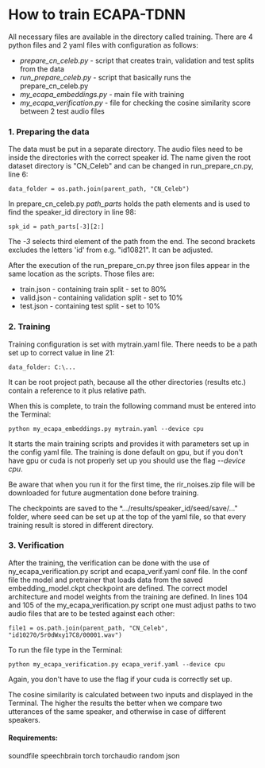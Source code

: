 # How to train ECAPA-TDNN

All necessary files are available in the directory called training. 
There are 4 python files and 2 yaml files with configuration as follows:

- *prepare_cn_celeb.py* - script that creates train, validation and test splits from the data
- *run_prepare_celeb.py* - script that basically runs the prepare_cn_celeb.py
- *my_ecapa_embeddings.py* - main file with training
- *my_ecapa_verification.py* - file for checking the cosine similarity score between 2 test audio files


### 1.  Preparing the data

The data must be put in a separate directory. The audio files need to be inside the directories with the correct speaker id.
The name given the root dataset directory is "CN_Celeb" and can be changed in run_prepare_cn.py, line 6:

    data_folder = os.path.join(parent_path, "CN_Celeb")

In prepare_cn_celeb.py *path_parts* holds the path elements and is used to find the speaker_id directory in line 98:

    spk_id = path_parts[-3][2:]

The *-3* selects third element of the path from the end. The second brackets excludes the letters 'id' from e.g. "id10821". It can be adjusted.

After the execution of the run_prepare_cn.py three json files appear in the same location as the scripts.
Those files are:
- train.json - containing train split - set to 80%
- valid.json - containing validation split - set to 10%
- test.json - containing test split - set to 10%

### 2. Training

Training configuration is set with mytrain.yaml file. 
There needs to be a path set up to correct value in line 21:

    data_folder: C:\...

It can be root project path, because all the other directories (results etc.) contain a reference to it plus relative path.

When this is complete, to train the following command must be entered into the Terminal:

    python my_ecapa_embeddings.py mytrain.yaml --device cpu

It starts the main training scripts and provides it with parameters set up in the config yaml file.
The training is done default on gpu, but if you don't have gpu or cuda is not properly set up you should use the flag *--device cpu*.

Be aware that when you run it for the first time, the rir_noises.zip file will be downloaded for future augmentation done before training.

The checkpoints are saved to the *.../results/speaker_id/seed/save/..." folder, where seed can be set up at the top of the yaml file, so that every training result is stored in different directory.


### 3. Verification

After the training, the verification can be done with the use of ny_ecapa_verification.py script and ecapa_verif.yaml conf file. In the conf file the model and pretrainer that loads data from the saved embedding_model.ckpt checkpoint are defined. The correct model architecture and model weights from the training are defined.
In lines 104 and 105 of the my_ecapa_verification.py script one must adjust paths to two audio files that are to be tested against each other:

    file1 = os.path.join(parent_path, "CN_Celeb", "id10270/5r0dWxy17C8/00001.wav")

To run the file type in the Terminal:

    python my_ecapa_verification.py ecapa_verif.yaml --device cpu

Again, you don't have to use the flag if your cuda is correctly set up.

The cosine similarity is calculated between two inputs and displayed in the Terminal. The higher the results the better when we compare two utterances of the same speaker, and otherwise in case of different speakers.

#### Requirements: 
soundfile
speechbrain
torch
torchaudio
random
json